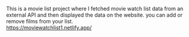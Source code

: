 This is a movie list project where I fetched movie watch list data from an external API and then displayed the data on the website. you can add or remove films from your list.  
                https://moviewatchlist1.netlify.app/     
 
